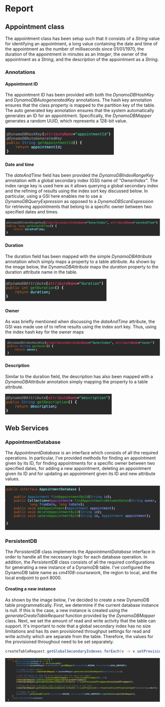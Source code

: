 # Report

## Appointment class
The appointment class has been setup such that it consists of a *String* value for identifying an appointment, a long value containing the date and time of the appointment as the number of milliseconds since 01/01/1970, the duration of the appointment in minutes as an *Integer*, the owner of the appointment as a *String*, and the description of the appointment as a *String*.

### Annotations

#### Appointment ID
The appointment ID has been provided with both the *DynamoDBHashKey* and *DynamoDBAutogeneratedKey* annotations. The hash key annotation ensures that the class property is mapped to the partition key of the table. The auto generated key annotation ensures that the system automatically generates an ID for an appointment. Specifically, the *DynamoDBMapper* generates a random UUID, which represents a 128-bit value. 

![appointmentID](report/../report-images/appointmentID.png)

#### Date and time 
The *dateAndTime* field has been provided the *DynamoDBIndexRangeKey* annotation with a global secondary index (GSI) name of *"OwnerIndex"*. The index range key is used here as it allows querying a global secondary index and the refining of results using the index sort key discussed below. In particular, using a GSI here enables me to use a *DynamoDBQueryExpression* as opposed to a *DynamoDBScanExpression* for retrieving appointments that belong to a specific owner between two specified dates and times. 

![dateAndTime](report/../report-images/dateAndTime.png)

#### Duration
The duration field has been mapped with the simple *DynamoDBAttribute* annotation which simply maps a property to a table attribute. As shown by the image below, the *DynamoDBAttribute* maps the *duration* property to the duration attribute name in the table. 

![duration](report/../report-images/duration.png)

#### Owner
As was briefly mentioned when discussing the *dateAndTime* attribute, the GSI was made use of to refine results using the index sort key. Thus, using the index hash key for the owner maps 

![owner](report/../report-images/owner.png)

#### Description 
Similar to the duration field, the description has also been mapped with a *DynamoDBAttribute* annotation simply mapping the property to a table attribute.

![description](report-images/description.png)

## Web Services

### AppointmentDatabase 
The *AppointmentDatabase* is an interface which consists of all the required operations. In particular, I've provided methods for finding an appointment given by its ID, for finding appointments for a specific owner between two specified dates, for adding a new appointment, deleting an appointment given its ID and for updating an appointment given its ID and new attribute values. 

![appointmentDB](report-images/appointmentDB.png)

### PersistentDB
The *PersistentDB* class implements the *AppointmentDatabase* interface in order to handle all the necessary logic for each database operation. In addition, the *PersistentDB* class consists of all the required configurations for generating a new instance of a DynamoDB table. I've configured the DynamoDB table name as *cm4108-coursework*, the region to local, and the local endpoint to port 8000. 

#### Creating a new instance
As shown by the image below, I've decided to create a new DynamoDB table programmatically. First, we determine if the current database instance is null. If this is the case, a new instance is created using the *generateCreateTableRequest* function provided by the *DynamoDBMapper* class. Next, we set the amount of read and write activity that the table can support. It's important to note that a global secondary index has no size limitations and has its own provisioned throughput settings for read and write activity which are separate from the table. Therefore, the values for the provisioned throughout need to be set separately. 

```java
createTableRequest.getGlobalSecondaryIndexes.forEach(v -> v.setProvisionedThroughput(provisionedThroughput)
```

![db-instance](report-images/db-instance.png)